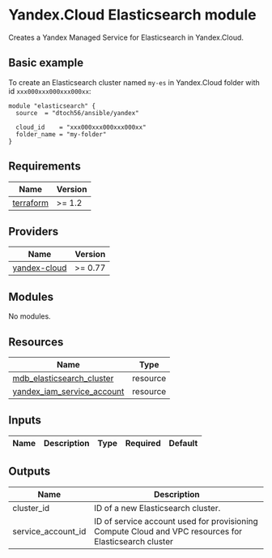 # Yandex.Cloud Elasticsearch module

Creates a Yandex Managed Service for Elasticsearch in Yandex.Cloud.

## Basic example

To create an Elasticsearch cluster named `my-es` in Yandex.Cloud folder with id `xxx000xxx000xxx000xx`:

```hcl
module "elasticsearch" {
  source  = "dtoch56/ansible/yandex"

  cloud_id    = "xxx000xxx000xxx000xx"
  folder_name = "my-folder"
}
```

## Requirements

| Name                                            | Version |
|-------------------------------------------------|---------|
| [terraform](https://www.terraform.io/downloads) | >= 1.2  |

## Providers

| Name                                                                                    | Version |
|-----------------------------------------------------------------------------------------|---------|
| [yandex-cloud](https://registry.terraform.io/providers/yandex-cloud/yandex/latest/docs) | >= 0.77 |

## Modules

No modules.

## Resources

| Name                                                                                                                                                                    | Type     |
|-------------------------------------------------------------------------------------------------------------------------------------------------------------------------|----------|
| [mdb_elasticsearch_cluster](https://registry.terraform.io/providers/yandex-cloud/yandex/latest/docs/resources/mdb_elasticsearch_cluster)                                | resource |
| [yandex_iam_service_account](https://registry.terraform.io/providers/yandex-cloud/yandex/latest/docs/resources/iam_service_account)                                     | resource |

## Inputs

| Name                          | Description                                                                                                                                               | Type     | Required | Default |
|-------------------------------|-----------------------------------------------------------------------------------------------------------------------------------------------------------|----------|:--------:|---------|

## Outputs

| Name                    | Description                                                                                           |
|-------------------------|-------------------------------------------------------------------------------------------------------|
| cluster_id              | ID of a new Elasticsearch cluster.                                                                    | 
| service_account_id      | ID of service account used for provisioning Compute Cloud and VPC resources for Elasticsearch cluster | 



